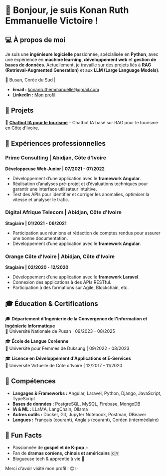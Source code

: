 # 👋 Bonjour, je suis Konan Ruth Emmanuelle Victoire !

## 💻 À propos de moi
Je suis une **ingénieure logicielle** passionnée, spécialisée en **Python**, avec une expérience en **machine learning**, **développement web** et **gestion de bases de données**. Actuellement, je travaille sur des projets liés à **RAG (Retrieval-Augmented Generation)** et aux **LLM (Large Language Models)**.

📍 Busan, Corée du Sud |   
- **Email :** konanruthemmanuelle@gmail.com  
- **LinkedIn :** [Mon profil](https://www.linkedin.com/in/ruth-emmanuelle-konan-58284a16b/)

## 📂 Projets
<!--🔹 **[Application de gestion de stock](#)** – Un système de gestion des stocks évolutif en temps réel. -->  
🔹 **[Chatbot IA pour le tourisme](#)** – Chatbot IA basé sur RAG pour le tourisme en Côte d'Ivoire.  
<!--🔹 **[Blog personnel & portfolio](#)** – Un blog et un portfolio personnalisés développés avec Django & React.-->

## 💼 Expériences professionnelles
### **Prime Consulting | Abidjan, Côte d'Ivoire**  
**Développeuse Web Junior | 07/2021 - 07/2022**  
- Développement d’une application avec le **framework Angular**.
- Réalisation d’analyses pré-projet et d’évaluations techniques pour garantir une interface utilisateur intuitive.
- Test des APIs pour identifier et corriger les anomalies, optimiser la vitesse et analyser le trafic.

### **Digital Afrique Telecom | Abidjan, Côte d'Ivoire**  
**Stagiaire | 01/2021 - 06/2021**  
- Participation aux réunions et rédaction de comptes rendus pour assurer une bonne documentation.
- Développement d’une application avec le **framework Angular**.

### **Orange Côte d'Ivoire | Abidjan, Côte d'Ivoire**  
**Stagiaire | 02/2020 - 12/2020**  
- Développement d’une application avec le **framework Laravel**.
- Connexion des applications à des APIs RESTful.
- Participation à des formations sur Agile, Blockchain, etc.

## 🎓 Éducation & Certifications
🎓 **Département d'Ingénierie de la Convergence de l'Information et Ingénierie Informatique**  
📍 Université Nationale de Pusan | 09/2023 - 08/2025  

🎓 **École de Langue Coréenne**  
📍 Université pour Femmes de Duksung | 09/2022 - 08/2023  

🎓 **Licence en Développement d'Applications et E-Services**  
📍 Université Virtuelle de Côte d'Ivoire | 12/2017 - 11/2020  

## 🚀 Compétences
- **Langages & Frameworks :** Angular, Laravel, Python, Django, JavaScript, TypeScript
- **Bases de données :** PostgreSQL, MySQL, Firebase, MongoDB
- **IA & ML :** LLaMA, LangChain, Ollama
- **Autres outils :** Docker, Git, Jupyter Notebook, Postman, DBeaver
- **Langues :** Français (courant), Anglais (courant), Coréen (intermédiaire)

## 🎵 Fun Facts
- Passionnée de **gospel et de K-pop** 🎶
- Fan de **dramas coréens, chinois et américains** 🇰🇷
- Blogueuse tech & apprentie à vie 🚀

Merci d'avoir visité mon profil ! 😊✨
